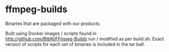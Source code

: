 # ffmpeg-builds
Binaries that are packaged with our products. 

Built using Docker images / scripts found in http://github.com/BtbN/FFmpeg-Builds 
run / modified as per build.sh. Exact version of scripts for each set of binaries 
is included in the tar ball. 
